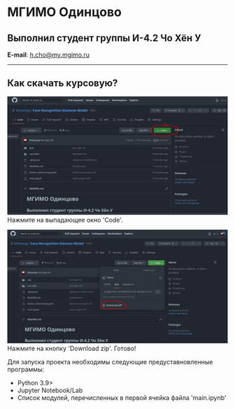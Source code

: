 # МГИМО Одинцово
## Выполнил студент группы И-4.2 Чо Хён У

__E-mail__: h.cho@my.mgimo.ru

---


## Как скачать курсовую?

![action_1](./images/action_1.jpg)
Нажмите на выпадающее окно 'Code'.

![action_2](./images/action_2.jpg)
Нажмите на кнопку 'Download zip'. Готово!

Для запуска проекта необходимы следующие предуставновленные программы:
- Python 3.9>
- Jupyter Notebook/Lab
- Список модулей, перечисленных в первой ячейка файла 'main.ipynb'
